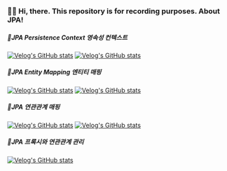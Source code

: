 ### 👋🏻 Hi, there. This repository is for recording purposes. About JPA!

##### 📁JPA Persistence Context 영속성 컨텍스트<br>
[![Velog's GitHub stats](https://velog-readme-stats.vercel.app/api/badge?name=PersistenceContext)](https://velog.io/@jnissi92/JPAPersistenceContext)
[![Velog's GitHub stats](https://velog-readme-stats.vercel.app/api/badge?name=PersistenceContext2)](https://velog.io/@jnissi92/JPAPersistenceContext2)

##### 📁JPA Entity Mapping 엔티티 매핑<br>
[![Velog's GitHub stats](https://velog-readme-stats.vercel.app/api/badge?name=EntityMapping)](https://velog.io/@jnissi92/JPAEntityMapping)
[![Velog's GitHub stats](https://velog-readme-stats.vercel.app/api/badge?name=EntityMapping2)](https://velog.io/@jnissi92/JPAEntityMapping2)

##### 📁JPA 연관관계 매핑<br>
[![Velog's GitHub stats](https://velog-readme-stats.vercel.app/api/badge?name=JPARelationMapping1)](https://velog.io/@jnissi92/JPARelationMapping1)
[![Velog's GitHub stats](https://velog-readme-stats.vercel.app/api/badge?name=JPARelationMapping2)](https://velog.io/@jnissi92/JPARelationMapping2)

##### 📁JPA 프록시와 연관관계 관리<br>
[![Velog's GitHub stats](https://velog-readme-stats.vercel.app/api/badge?name=JPAProxy)](https://velog.io/@jnissi92/JPAProxy)

